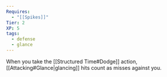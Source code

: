 ```yaml
---
Requires:
  - "[[Spikes]]"
Tier: 2
XP: 5
tags:
  - defense
  - glance
---
```

When you take the [[Structured Time#Dodge]] action, [[Attacking#Glance|glancing]] hits count as misses against you.